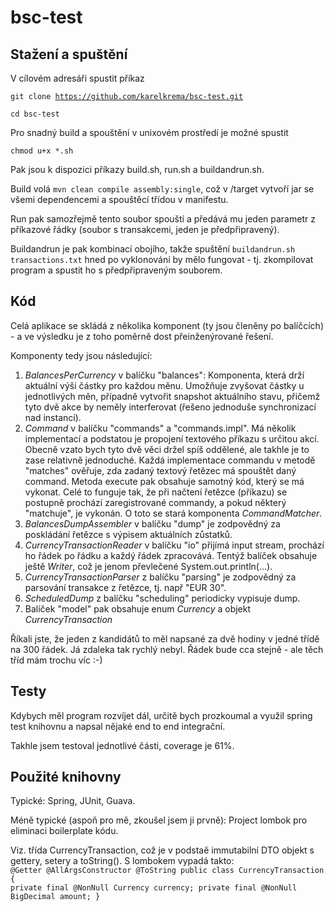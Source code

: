# bsc-test

## Stažení a spuštění

V cílovém adresáři spustit příkaz

<code>git clone https://github.com/karelkrema/bsc-test.git</code>

<code>cd bsc-test</code>

Pro snadný build a spouštění v unixovém prostředí je možné spustit 

<code>chmod u+x *.sh</code>

Pak jsou k dispozici příkazy build.sh, run.sh a buildandrun.sh.

Build volá <code>mvn clean compile assembly:single</code>, což v /target vytvoří jar se všemi dependencemi a spouštěcí třídou v manifestu.

Run pak samozřejmě tento soubor spouští a předává mu jeden parametr z příkazové řádky (soubor s transakcemi, jeden je předpřipravený).

Buildandrun je pak kombinací obojího, takže spuštění <code>buildandrun.sh transactions.txt</code> hned po vyklonování by mělo fungovat - tj. zkompilovat program a spustit ho s předpřipraveným souborem.

## Kód

Celá aplikace se skládá z několika komponent (ty jsou členěny po balíčcích) - a ve výsledku je z toho poměrně dost přeinženýrované řešení.

Komponenty tedy jsou následující:

1. *BalancesPerCurrency* v balíčku "balances": Komponenta, která drží aktuální výši částky pro každou měnu. Umožňuje zvyšovat částky u jednotlivých měn, případně vytvořit snapshot aktuálního stavu, přičemž tyto dvě akce by neměly interferovat (řešeno jednoduše synchronizací nad instancí).
2. *Command* v balíčku "commands" a "commands.impl". Má několik implementací a podstatou je propojení textového příkazu s určitou akcí. Obecně vzato bych tyto dvě věci držel spíš oddělené, ale takhle je to zase relativně jednoduché. Každá implementace commandu v metodě "matches" ověřuje, zda zadaný textový řetězec má spouštět daný command. Metoda execute pak obsahuje samotný kód, který se má vykonat.
Celé to funguje tak, že při načtení řetězce (příkazu) se postupně prochází zaregistrované commandy, a pokud některý "matchuje", je vykonán.
O toto se stará komponenta *CommandMatcher*.
3. *BalancesDumpAssembler* v balíčku "dump" je zodpovědný za poskládání řetězce s výpisem aktuálních zůstatků.
4. *CurrencyTransactionReader* v balíčku "io" přijímá input stream, prochází ho řádek po řádku a každý řádek zpracovává. Tentýž balíček obsahuje ještě *Writer*, což je jenom převlečené System.out.println(...).
5. *CurrencyTransactionParser* z balíčku "parsing" je zodpovědný za parsování transakce z řetězce, tj. např "EUR 30".
6. *ScheduledDump* z balíčku "scheduling" periodicky vypisuje dump.
7. Balíček "model" pak obsahuje enum *Currency* a objekt *CurrencyTransaction*

Říkali jste, že jeden z kandidátů to měl napsané za dvě hodiny v jedné třídě na 300 řádek. Já zdaleka tak rychlý nebyl. Řádek bude cca stejně - ale těch tříd mám trochu víc :-)

## Testy
Kdybych měl program rozvíjet dál, určitě bych prozkoumal a využil spring test knihovnu a napsal nějaké end to end integrační.

Takhle jsem testoval jednotlivé části, coverage je 61%.

## Použité knihovny
Typické: Spring, JUnit, Guava.

Méně typické (aspoň pro mě, zkoušel jsem ji prvně): Project lombok pro eliminaci boilerplate kódu.

Viz. třída CurrencyTransaction, což je v podstaě immutabilní DTO objekt s gettery, setery a toString(). S lombokem vypadá takto:
<code>
@Getter
@AllArgsConstructor
@ToString
public class CurrencyTransaction {
    private final @NonNull Currency currency;
    private final @NonNull BigDecimal amount;
}
</code>









